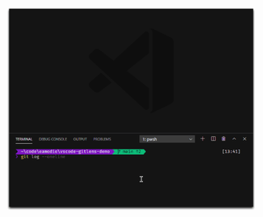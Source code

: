 <p align="center">
  <img src="../../images/docs/terminal-links.gif" alt="Links in VS Code Terminal"/>
</p>
